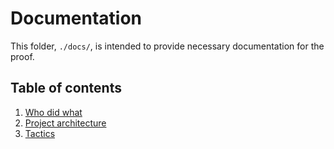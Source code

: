 # Documentation

This folder, `./docs/`, is intended to provide necessary documentation for the proof.

## Table of contents
1. [Who did what](./1_who-did-what.md)
2. [Project architecture](./2_architecture.md)
3. [Tactics](./3_tactics.md)
